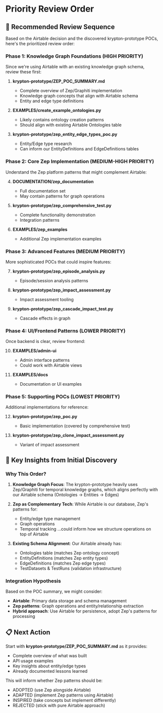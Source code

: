 # Priority Review Order

## 🎯 Recommended Review Sequence

Based on the Airtable decision and the discovered krypton-prototype POCs, here's the prioritized review order:

### Phase 1: Knowledge Graph Foundations (HIGH PRIORITY)
Since we're using Airtable with an existing knowledge graph schema, review these first:

1. **krypton-prototype/ZEP_POC_SUMMARY.md** 
   - Complete overview of Zep/Graphiti implementation
   - Knowledge graph concepts that align with Airtable schema
   - Entity and edge type definitions

2. **EXAMPLES/create_example_ontologies.py**
   - Likely contains ontology creation patterns
   - Should align with existing Airtable Ontologies table
   
3. **krypton-prototype/zep_entity_edge_types_poc.py**
   - Entity/Edge type research
   - Can inform our EntityDefinitions and EdgeDefinitions tables

### Phase 2: Core Zep Implementation (MEDIUM-HIGH PRIORITY)
Understand the Zep platform patterns that might complement Airtable:

4. **DOCUMENTATION/zep_documentation**
   - Full documentation set
   - May contain patterns for graph operations
   
5. **krypton-prototype/zep_comprehensive_test.py**
   - Complete functionality demonstration
   - Integration patterns

6. **EXAMPLES/zep_examples**
   - Additional Zep implementation examples

### Phase 3: Advanced Features (MEDIUM PRIORITY)
More sophisticated POCs that could inspire features:

7. **krypton-prototype/zep_episode_analysis.py**
   - Episode/session analysis patterns
   
8. **krypton-prototype/zep_impact_assessment.py**
   - Impact assessment tooling
   
9. **krypton-prototype/zep_cascade_impact_test.py**
   - Cascade effects in graph

### Phase 4: UI/Frontend Patterns (LOWER PRIORITY)
Once backend is clear, review frontend:

10. **EXAMPLES/admin-ui**
    - Admin interface patterns
    - Could work with Airtable views
    
11. **EXAMPLES/docs**
    - Documentation or UI examples

### Phase 5: Supporting POCs (LOWEST PRIORITY)
Additional implementations for reference:

12. **krypton-prototype/zep_poc.py**
    - Basic implementation (covered by comprehensive test)
    
13. **krypton-prototype/zep_clone_impact_assessment.py**
    - Variant of impact assessment

## 🔑 Key Insights from Initial Discovery

### Why This Order?

1. **Knowledge Graph Focus**: The krypton-prototype heavily uses Zep/Graphiti for temporal knowledge graphs, which aligns perfectly with our Airtable schema (Ontologies → Entities → Edges)

2. **Zep as Complementary Tech**: While Airtable is our database, Zep's patterns for:
   - Entity/edge type management
   - Graph operations
   - Temporal tracking
   ...could inform how we structure operations on top of Airtable

3. **Existing Schema Alignment**: Our Airtable already has:
   - Ontologies table (matches Zep ontology concept)
   - EntityDefinitions (matches Zep entity types)
   - EdgeDefinitions (matches Zep edge types)
   - TestDatasets & TestRuns (validation infrastructure)

### Integration Hypothesis

Based on the POC summary, we might consider:
- **Airtable**: Primary data storage and schema management
- **Zep patterns**: Graph operations and entity/relationship extraction
- **Hybrid approach**: Use Airtable for persistence, adopt Zep's patterns for processing

## 📋 Next Action

Start with **krypton-prototype/ZEP_POC_SUMMARY.md** as it provides:
- Complete overview of what was built
- API usage examples
- Key insights about entity/edge types
- Already documented lessons learned

This will inform whether Zep patterns should be:
- ADOPTED (use Zep alongside Airtable)
- ADAPTED (implement Zep patterns using Airtable)
- INSPIRED (take concepts but implement differently)
- REJECTED (stick with pure Airtable approach)